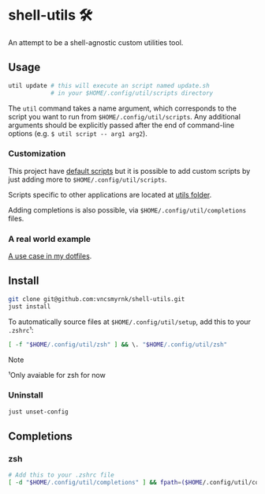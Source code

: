 # shell-utils 🛠️

An attempt to be a shell-agnostic custom utilities tool.

## Usage

```sh
util update # this will execute an script named update.sh
            # in your $HOME/.config/util/scripts directory
```

The `util` command takes a name argument, which corresponds to the script you want to run from `$HOME/.config/util/scripts`. Any additional arguments should be explicitly passed after the end of command-line options (e.g. `$ util script -- arg1 arg2`).

### Customization

This project have [default scripts](https://github.com/vncsmyrnk/shell-utils/tree/main/defaults) but it is possible to add custom scripts by just adding more to `$HOME/.config/util/scripts`.

Scripts specific to other applications are located at [utils folder](https://github.com/vncsmyrnk/shell-utils/tree/main/utils).

Adding completions is also possible, via `$HOME/.config/util/completions` files.

### A real world example

[A use case in my dotfiles](https://github.com/vncsmyrnk/dotfiles).

## Install

```sh
git clone git@github.com:vncsmyrnk/shell-utils.git
just install
```

To automatically source files at `$HOME/.config/util/setup`, add this to your `.zshrc`¹:

```sh
[ -f "$HOME/.config/util/zsh" ] && \. "$HOME/.config/util/zsh"
```

> [!NOTE]
> ¹Only avaiable for zsh for now

### Uninstall

```sh
just unset-config
```

## Completions

### zsh

```sh
# Add this to your .zshrc file
[ -d "$HOME/.config/util/completions" ] && fpath=($HOME/.config/util/completions $fpath)
```
